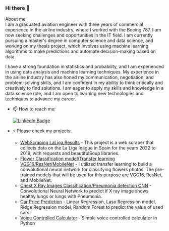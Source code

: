### Hi there 👋<br />
About me:<br />
I am a graduated aviation engineer with three years of commercial experience in the airline industry, where I worked with the Boeing 787. I am now seeking challenges and opportunities in the IT field. I am currently pursuing a master's degree in computer science and data science, and working on my thesis project, which involves using machine learning algorithms to make predictions and automate decision-making based on data.<br />

I have a strong foundation in statistics and probability, and I am experienced in using data analysis and machine learning techniques. My experience in the airline industry has also honed my communication, negotiation, and problem-solving skills, and I am confident in my ability to think critically and creatively to find solutions. I am eager to apply my skills and knowledge in a data science role, and I am open to learning new technologies and techniques to advance my career.


- 📫 How to reach me: <br />
  <div id="badges">
    <a href="https://www.linkedin.com/in/igornowacki/">
      <img src="https://img.shields.io/badge/LinkedIn-blue?style=for-the-badge&logo=linkedin&logoColor=white" alt="LinkedIn Badge"/>
    </a>
  </div>

- ⚡ Please check  my projects:<br />

  - [WebScraping LaLiga Results](https://github.com/IgorNowacki/WebScraping-LaLiga-Results) - This project is a web scraper that collects data on the La Liga league in Spain for the years 2022 to 2019, with requests and beautifulSoup libraries.
  - [Flower Classification model/Transfer learning VGG16/ResNet/MobileNet](https://github.com/IgorNowacki/Transfer-learning-VGG16-ResNet-MobileNet-) - I utilized transfer learning to build a convolutional neural network for classifying flowers photos. The pre-trained models that will be used for this purpose are VGG16, ResNet, and MobileNet.
  - [Chest X Ray Images Classification/Pneumonia detection CNN](https://github.com/IgorNowacki/Chest-X-Ray-Images-classification---Pneumonia-detection-CNN-) -  Convolutional Neural Network to predict if X ray image shows healthy lungs or lungs with Pneumonia.
  - [Car Price Prediction](https://github.com/IgorNowacki/car-price-prediction) - Linear Regression, Laso Regression model, Ridge Regression model, Random Forest to predict the value of used cars.
  - [Voice Controlled Calculator](https://github.com/IgorNowacki/Voice-controlled-calculator) - Simple voice controlled calculator in Python

<!--
**IgorNowacki/IgorNowacki** is a ✨ _special_ ✨ repository because its `README.md` (this file) appears on your GitHub profile.

Here are some ideas to get you started:

- 🔭 I’m currently working on ...
- 🌱 I’m currently learning ...
- 👯 I’m looking to collaborate on ...
- 🤔 I’m looking for help with ...
- 💬 Ask me about ...

- 😄 Pronouns: ...
- ⚡ Fun fact: ...
-->

